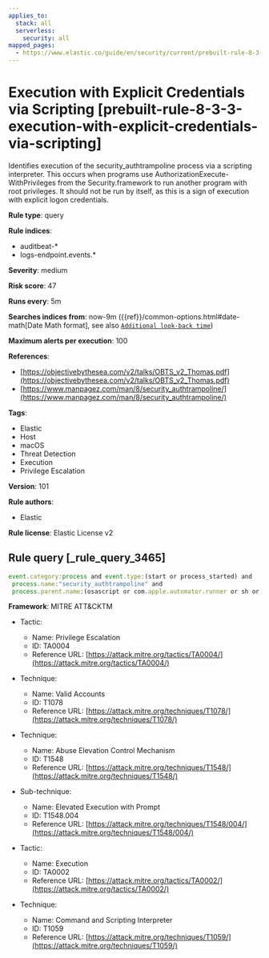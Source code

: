 ```yaml
---
applies_to:
  stack: all
  serverless:
    security: all
mapped_pages:
  - https://www.elastic.co/guide/en/security/current/prebuilt-rule-8-3-3-execution-with-explicit-credentials-via-scripting.html
---
```


# Execution with Explicit Credentials via Scripting [prebuilt-rule-8-3-3-execution-with-explicit-credentials-via-scripting]

Identifies execution of the security_authtrampoline process via a scripting interpreter. This occurs when programs use AuthorizationExecute-WithPrivileges from the Security.framework to run another program with root privileges. It should not be run by itself, as this is a sign of execution with explicit logon credentials.

**Rule type**: query

**Rule indices**:

* auditbeat-*
* logs-endpoint.events.*

**Severity**: medium

**Risk score**: 47

**Runs every**: 5m

**Searches indices from**: now-9m ({{ref}}/common-options.html#date-math[Date Math format], see also [`Additional look-back time`](docs-content://solutions/security/detect-and-alert/create-detection-rule.md#rule-schedule))

**Maximum alerts per execution**: 100

**References**:

* [https://objectivebythesea.com/v2/talks/OBTS_v2_Thomas.pdf](https://objectivebythesea.com/v2/talks/OBTS_v2_Thomas.pdf)
* [https://www.manpagez.com/man/8/security_authtrampoline/](https://www.manpagez.com/man/8/security_authtrampoline/)

**Tags**:

* Elastic
* Host
* macOS
* Threat Detection
* Execution
* Privilege Escalation

**Version**: 101

**Rule authors**:

* Elastic

**Rule license**: Elastic License v2

## Rule query [_rule_query_3465]

```js
event.category:process and event.type:(start or process_started) and
 process.name:"security_authtrampoline" and
 process.parent.name:(osascript or com.apple.automator.runner or sh or bash or dash or zsh or python* or Python or perl* or php* or ruby or pwsh)
```

**Framework**: MITRE ATT&CKTM

* Tactic:

    * Name: Privilege Escalation
    * ID: TA0004
    * Reference URL: [https://attack.mitre.org/tactics/TA0004/](https://attack.mitre.org/tactics/TA0004/)

* Technique:

    * Name: Valid Accounts
    * ID: T1078
    * Reference URL: [https://attack.mitre.org/techniques/T1078/](https://attack.mitre.org/techniques/T1078/)

* Technique:

    * Name: Abuse Elevation Control Mechanism
    * ID: T1548
    * Reference URL: [https://attack.mitre.org/techniques/T1548/](https://attack.mitre.org/techniques/T1548/)

* Sub-technique:

    * Name: Elevated Execution with Prompt
    * ID: T1548.004
    * Reference URL: [https://attack.mitre.org/techniques/T1548/004/](https://attack.mitre.org/techniques/T1548/004/)

* Tactic:

    * Name: Execution
    * ID: TA0002
    * Reference URL: [https://attack.mitre.org/tactics/TA0002/](https://attack.mitre.org/tactics/TA0002/)

* Technique:

    * Name: Command and Scripting Interpreter
    * ID: T1059
    * Reference URL: [https://attack.mitre.org/techniques/T1059/](https://attack.mitre.org/techniques/T1059/)



